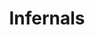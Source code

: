 ---
banner: /static/Infernals.png
banner_y: 0.26
date created: Tuesday, December 12th 2023, 6:45:11 pm
date modified: Thursday, December 14th 2023, 12:21:54 am
eleventyNavigation:
  key: Infernals
  parent: Demons
herocolor0: 8
herocolor1: 10
herocolor2: 20
layout: base.njk
title: Infernals
---